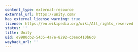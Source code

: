 ```yaml
---
content_type: external-resource
external_url: https://unity.com/
has_external_license_warning: true
license: https://en.wikipedia.org/wiki/All_rights_reserved
status: ''
title: Unity
uid: e9980cb2-5435-4a7e-8292-c3eec410b6c0
wayback_url: ''
---
```

